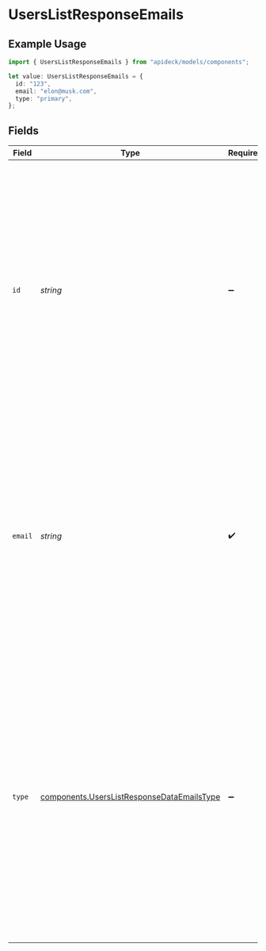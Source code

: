 # UsersListResponseEmails

## Example Usage

```typescript
import { UsersListResponseEmails } from "apideck/models/components";

let value: UsersListResponseEmails = {
  id: "123",
  email: "elon@musk.com",
  type: "primary",
};
```

## Fields

| Field                                                                                                                                                                                                                                                                                                                                                                             | Type                                                                                                                                                                                                                                                                                                                                                                              | Required                                                                                                                                                                                                                                                                                                                                                                          | Description                                                                                                                                                                                                                                                                                                                                                                       | Example                                                                                                                                                                                                                                                                                                                                                                           |
| --------------------------------------------------------------------------------------------------------------------------------------------------------------------------------------------------------------------------------------------------------------------------------------------------------------------------------------------------------------------------------- | --------------------------------------------------------------------------------------------------------------------------------------------------------------------------------------------------------------------------------------------------------------------------------------------------------------------------------------------------------------------------------- | --------------------------------------------------------------------------------------------------------------------------------------------------------------------------------------------------------------------------------------------------------------------------------------------------------------------------------------------------------------------------------- | --------------------------------------------------------------------------------------------------------------------------------------------------------------------------------------------------------------------------------------------------------------------------------------------------------------------------------------------------------------------------------- | --------------------------------------------------------------------------------------------------------------------------------------------------------------------------------------------------------------------------------------------------------------------------------------------------------------------------------------------------------------------------------- |
| `id`                                                                                                                                                                                                                                                                                                                                                                              | *string*                                                                                                                                                                                                                                                                                                                                                                          | :heavy_minus_sign:                                                                                                                                                                                                                                                                                                                                                                | A unique identifier for each email address within the user's email collection. This ID is used to distinguish between multiple email addresses associated with a single user, allowing for precise updates and management of contact information. It is optional but can be useful for operations that require specific email targeting.                                          | 123                                                                                                                                                                                                                                                                                                                                                                               |
| `email`                                                                                                                                                                                                                                                                                                                                                                           | *string*                                                                                                                                                                                                                                                                                                                                                                          | :heavy_check_mark:                                                                                                                                                                                                                                                                                                                                                                | The actual email address used for electronic communication with the user. This field is required and must be a valid email format to ensure successful delivery of messages. It serves as a primary contact method and is essential for user engagement and CRM operations.                                                                                                       | elon@musk.com                                                                                                                                                                                                                                                                                                                                                                     |
| `type`                                                                                                                                                                                                                                                                                                                                                                            | [components.UsersListResponseDataEmailsType](../../models/components/userslistresponsedataemailstype.md)                                                                                                                                                                                                                                                                          | :heavy_minus_sign:                                                                                                                                                                                                                                                                                                                                                                | Specifies the category or role of the email address associated with the user, such as 'work', 'personal', or 'other'. This helps in distinguishing between different types of email addresses for effective communication management within the CRM system. It is not mandatory, but providing this information can enhance the clarity and organization of user contact details. | primary                                                                                                                                                                                                                                                                                                                                                                           |